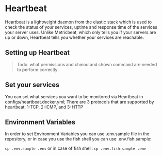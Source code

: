 # Heartbeat

Heartbeat is a lightweight daemon from the elastic stack which is used to check the status of your services, uptime and response time of the services your server uses. Unlike Metricbeat, which only tells you if your servers are up or down, Heartbeat tells you whether your services are reachable.

## Setting up Heartbeat

> Todo: what permissions and chmod and chown command are needed to perform correctly

## Set your services

You can set what services you want to be monitored via Heartbeat in configs/heartbeat.docker.yml;
There are 3 protocols that are supported by heartbeat: 1-TCP, 2-ICMP, and 3-HTTP

## Environment Variables
In order to set Environment Variables you can use .env.sample file in the repository, or in case you use the fish shell you can use .env.fish.sample:

`cp .env.sample .env`
or in case of fish shell:
`cp .env.fish.sample .env`